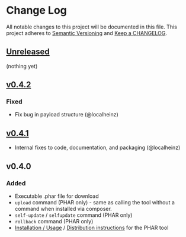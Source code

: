 # Change Log

All notable changes to this project will be documented in this file.
This project adheres to [Semantic Versioning](http://semver.org/) and [Keep a CHANGELOG](http://keepachangelog.com).

## [Unreleased](https://github.com/codeclimate/php-test-reporter/compare/v0.4.2...HEAD)

(nothing yet)

## [v0.4.2](https://github.com/codeclimate/php-test-reporter/compare/v0.4.1...v0.4.2)

### Fixed

- Fix bug in payload structure (@localheinz)

## [v0.4.1](https://github.com/codeclimate/php-test-reporter/compare/v0.4.0...v0.4.1)

- Internal fixes to code, documentation, and packaging (@localheinz)

## v0.4.0

### Added

- Executable .phar file for download
- `upload` command (PHAR only) - same as calling the tool without a command when installed via composer.
- `self-update` / `selfupdate` command (PHAR only)
- `rollback` command (PHAR only)
- [Installation / Usage](./README.md) / [Distribution instructions](./DEVELOPING.md) for the PHAR tool

